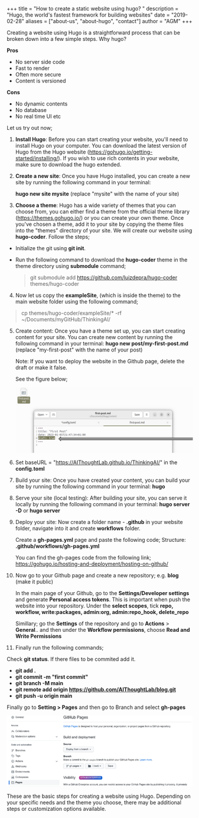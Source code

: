 +++
title = "How to create a static website using hugo? "
description = "Hugo, the world's fastest framework for building websites"
date = "2019-02-28"
aliases = ["about-us", "about-hugo", "contact"]
author = "AGM"
+++



Creating a website using Hugo is a straightforward process that can be broken down into a few simple steps. 
Why hugo?

**Pros**                                 
* No server side code                    
* Fast to render
* Often more secure
* Content is versioned

**Cons**
* No dynamic contents
* No database
* No real time UI etc


Let us try out now; 

1. **Install Hugo**: Before you can start creating your website, you'll need to install Hugo on your computer. You can download the latest version of Hugo from the Hugo website (https://gohugo.io/getting-started/installing/). If you wish to use rich contents in your website, make sure to download the hugo extended. 


2. **Create a new site**: Once you have Hugo installed, you can create a new site by running the following command in your terminal: 

     **hugo new site mysite** (replace "mysite" with the name of your site)
     
3. **Choose a theme**: Hugo has a wide variety of themes that you can choose from, you can either find a theme from the official theme library (https://themes.gohugo.io/) or you can create your own theme. Once you've chosen a theme, add it to your site by copying the theme files into the "themes" directory of your site. We will create our website using **hugo-coder**. Follow the steps;

* Initialize the git using **git init**.
* Run the following command to download the **hugo-coder** theme in the theme directory using **submodule** command; 

  > git submodule add https://github.com/luizdepra/hugo-coder themes/hugo-coder
  
4. Now let us copy the **exampleSite**, (which is inside the theme) to the main website folder using the following command;
  
  > cp themes/hugo-coder/exampleSite/* -rf ~/Documents/myGitHub/ThinkingAI/
  
5. Create content: Once you have a theme set up, you can start creating content for your site. You can create new content by running the following command in your terminal: **hugo new post/my-first-post.md** (replace "my-first-post" with the name of your post)

   Note: If you want to deploy the website in the Github page, delete the draft or make it false. 
   
   See the figure below;
   
   ![alt text](/images/Draft.png)
   
   
6. Set baseURL = "https://AIThoughtLab.github.io/ThinkingAI/" in the **config.toml**

7. Build your site: Once you have created your content, you can build your site by running the following command in your terminal: **hugo**

8. Serve your site (local testing): After building your site, you can serve it locally by running the following command in your terminal: **hugo server -D** or **hugo server**

9. Deploy your site: Now create a folder name - **.github** in your website folder, navigate into it and create **workflows** folder.

	Create a **gh-pages.yml** page and paste the following code;
	Structure: **.github/workflows/gh-pages.yml**
	
	You can find the gh-pages code from the following link;
        https://gohugo.io/hosting-and-deployment/hosting-on-github/
        
10. Now go to your Github page and create a new repository; e.g. **blog** (make it public)

    In the main page of your Github, go to the **Settings/Developer settings** and generate **Personal access tokens**. This is important when push the website into your repository. Under the **select scopes**, tick **repo, workflow, write:packages, admin:org, admin:repo_hook, delete_repo**
    
    
    Simillary; go the **Settings** of the repository and go to **Actions** > **General**.. and then under the **Workflow permissions**, choose **Read and Write Permissions**
    
11. Finally run the following commands;

Check **git status**. If there files to be commited add it. 
   * **git add .**
   * **git commit -m "first commit"**
   * **git branch -M main**
   * **git remote add origin https://github.com/AIThoughtLab/blog.git**
   * **git push -u origin main**


Finally go to **Setting > Pages** and then go to Branch and select **gh-pages**

![alt text](/images/gh.png)

These are the basic steps for creating a website using Hugo. Depending on your specific needs and the theme you choose, there may be additional steps or customization options available.




   


   
   
   












